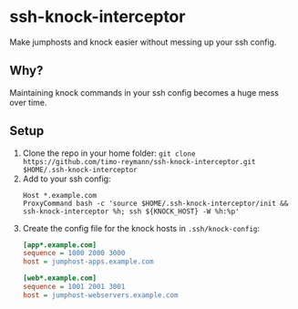 ssh-knock-interceptor
===

Make jumphosts and knock easier without messing up your ssh config.

## Why?

Maintaining knock commands in your ssh config becomes a huge mess over time.


## Setup

1. Clone the repo in your home folder:
   `git clone https://github.com/timo-reymann/ssh-knock-interceptor.git $HOME/.ssh-knock-interceptor`
2. Add to your ssh config:
    ```
   Host *.example.com
    ProxyCommand bash -c 'source $HOME/.ssh-knock-interceptor/init && ssh-knock-interceptor %h; ssh ${KNOCK_HOST} -W %h:%p'
    ```
3. Create the config file for the knock hosts in `.ssh/knock-config`:
   ```ini
   [app*.example.com]
   sequence = 1000 2000 3000
   host = jumphost-apps.example.com

   [web*.example.com]
   sequence = 1001 2001 3001
   host = jumphost-webservers.example.com

   ```
